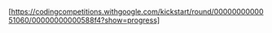 [https://codingcompetitions.withgoogle.com/kickstart/round/0000000000051060/00000000000588f4?show=progress]
